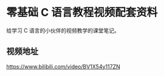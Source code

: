 # 零基础 C 语言教程视频配套资料

给学习 C 语言的小伙伴的视频教学的课堂笔记。



## 视频地址

https://www.bilibili.com/video/BV1X54y117ZN
